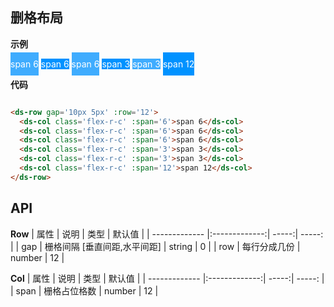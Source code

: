 ## 删格布局

**示例**

<ds-row gap='10px 5px' :row='12'>
  <ds-col class='flex-r-c' :span='6' style='background-color: #0092ffbf;color: #fff;padding: 10px 0'>span 6</ds-col>
  <ds-col class='flex-r-c' :span='6' style='background-color: #0092ff;color: #fff'>span 6</ds-col>
  <ds-col class='flex-r-c' :span='6' style='background-color: #0092ffbf;color: #fff;padding: 10px 0'>span 6</ds-col>
  <ds-col class='flex-r-c' :span='3' style='background-color: #0092ff;color: #fff'>span 3</ds-col>
  <ds-col class='flex-r-c' :span='3' style='background-color: #0092ffbf;color: #fff'>span 3</ds-col>
  <ds-col class='flex-r-c' :span='12' style='background-color: #0092ff;color: #fff;padding: 10px 0'>span 12</ds-col>
</ds-row>

**代码**

```html

<ds-row gap='10px 5px' :row='12'>
  <ds-col class='flex-r-c' :span='6'>span 6</ds-col>
  <ds-col class='flex-r-c' :span='6'>span 6</ds-col>
  <ds-col class='flex-r-c' :span='6'>span 6</ds-col>
  <ds-col class='flex-r-c' :span='3'>span 3</ds-col>
  <ds-col class='flex-r-c' :span='3'>span 3</ds-col>
  <ds-col class='flex-r-c' :span='12'>span 12</ds-col>
</ds-row>

```

## API

**Row**
| 属性           | 说明           | 类型  | 默认值  |
| ------------- |:-------------:| -----:| -----: |
| gap           | 栅格间隔 [垂直间距,水平间距] | string | 0 |
| row           | 每行分成几份    | number | 12  |

**Col**
| 属性           | 说明           | 类型  | 默认值  |
| ------------- |:-------------:| -----:| -----: |
| span           | 栅格占位格数 | number | 12 |


<script setup>
  import DsRow from './components/Row/index.vue'
  import DsCol from './components/Col/index.vue'
</script>